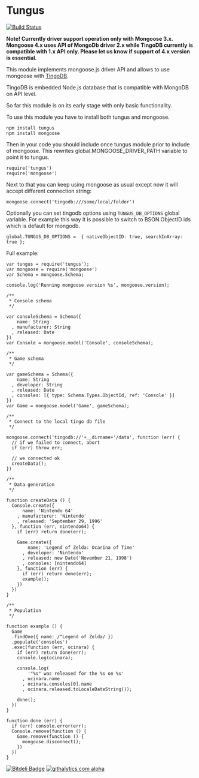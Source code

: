 Tungus
======

[![Build Status](https://travis-ci.org/sergeyksv/tungus.png?branch=master)](https://travis-ci.org/sergeyksv/tungus)

__Note! Currently driver support operation only with Mongoose 3.x. Mongoose 4.x uses API of MongoDb driver 2.x while TingoDB currently is compatible with 1.x API only. Please let us know if support of 4.x version is essential.__

This module implements mongoose.js driver API and allows to use mongoose with [TingoDB](http://www.tingodb.com).

TingoDB is embedded Node.js database that is compatible with MongoDB on API level.

So far this module is on its early stage with only basic functionality.

To use this module you have to install both tungus and mongoose.

	npm install tungus
	npm install mongoose

Then in your code you should include once tungus module prior to include of mongoose.
This rewrites global.MONGOOSE_DRIVER_PATH variable to point it to tungus.

	require('tungus')
	require('mongoose')

Next to that you can keep using mongoose as usual except now it will accept different connection string:

	mongoose.connect('tingodb:///some/local/folder')
	
Optionally you can set tingodb options using ```TUNGUS_DB_OPTIONS``` global variable. For example this way it is possible to switch to BSON.ObjectID ids which is default for mongodb.

```
global.TUNGUS_DB_OPTIONS =  { nativeObjectID: true, searchInArray: true };
```

Full example:

	var tungus = require('tungus');
	var mongoose = require('mongoose')
	var Schema = mongoose.Schema;

	console.log('Running mongoose version %s', mongoose.version);

	/**
	 * Console schema
	 */

	var consoleSchema = Schema({
		name: String
	  , manufacturer: String
	  , released: Date
	})
	var Console = mongoose.model('Console', consoleSchema);

	/**
	 * Game schema
	 */

	var gameSchema = Schema({
		name: String
	  , developer: String
	  , released: Date
	  , consoles: [{ type: Schema.Types.ObjectId, ref: 'Console' }]
	})
	var Game = mongoose.model('Game', gameSchema);

	/**
	 * Connect to the local tingo db file
	 */

	mongoose.connect('tingodb://'+__dirname+'/data', function (err) {
	  // if we failed to connect, abort
	  if (err) throw err;

	  // we connected ok
	  createData();
	})

	/**
	 * Data generation
	 */

	function createData () {
	  Console.create({
		  name: 'Nintendo 64'
		, manufacturer: 'Nintendo'
		, released: 'September 29, 1996'
	  }, function (err, nintendo64) {
		if (err) return done(err);

		Game.create({
			name: 'Legend of Zelda: Ocarina of Time'
		  , developer: 'Nintendo'
		  , released: new Date('November 21, 1998')
		  , consoles: [nintendo64]
		}, function (err) {
		  if (err) return done(err);
		  example();
		})
	  })
	}

	/**
	 * Population
	 */

	function example () {
	  Game
	  .findOne({ name: /^Legend of Zelda/ })
	  .populate('consoles')
	  .exec(function (err, ocinara) {
		if (err) return done(err);
		console.log(ocinara);

		console.log(
			'"%s" was released for the %s on %s'
		  , ocinara.name
		  , ocinara.consoles[0].name
		  , ocinara.released.toLocaleDateString());

		done();
	  })
	}

	function done (err) {
	  if (err) console.error(err);
	  Console.remove(function () {
		Game.remove(function () {
		  mongoose.disconnect();
		})
	  })
	}

[![Bitdeli Badge](https://d2weczhvl823v0.cloudfront.net/sergeyksv/tungus/trend.png)](https://bitdeli.com/free "Bitdeli Badge")
[![githalytics.com alpha](https://cruel-carlota.pagodabox.com/b6cbaf6c8ba3c422361664a9df97ec80 "githalytics.com")](http://githalytics.com/sergeyksv/tungus)
